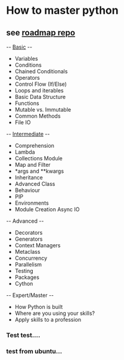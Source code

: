 # How to master python
## see [roadmap repo](https://github.com/jccatilo/python_updated/tree/main/roadmap)

-- [Basic](https://github.com/jccatilo/python_updated/tree/main/roadmap/1-Basic) --
- Variables
- Conditions
- Chained Conditionals
- Operators
- Control Flow (If/Else)
- Loops and iterables
- Basic Data Structure
- Functions
- Mutable vs. Immutable
- Common Methods
- File IO

-- [Intermediate](https://github.com/jccatilo/python_updated/tree/main/roadmap/2-Intermediate) --
- Comprehension
- Lambda
- Collections Module
- Map and Filter
- *args and **kwargs
- Inheritance
- Advanced Class
- Behaviour
- PIP
- Environments
- Module Creation
Async IO

-- Advanced --
- Decorators
- Generators
- Context Managers
- Metaclass
- Concurrency
- Parallelism
- Testing
-  Packages
- Cython

-- Expert/Master --
-  How Python is built
-  Where are you using your skills?
-  Apply skills to a profession

### Test test....


### test from ubuntu...
